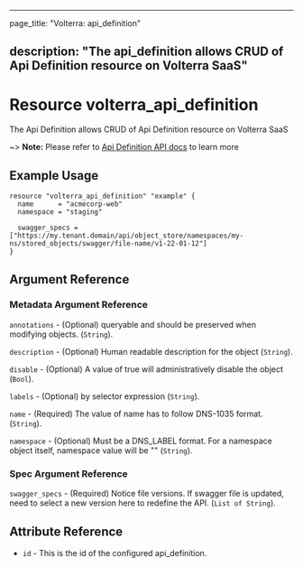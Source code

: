 ---

page_title: "Volterra: api_definition"

description: "The api_definition allows CRUD of Api Definition resource on Volterra SaaS"
-----------------------------------------------------------------------------------------

Resource volterra_api_definition
================================

The Api Definition allows CRUD of Api Definition resource on Volterra SaaS

~> **Note:** Please refer to [Api Definition API docs](https://volterra.io/docs/api/views-api-definition) to learn more

Example Usage
-------------

```hcl
resource "volterra_api_definition" "example" {
  name      = "acmecorp-web"
  namespace = "staging"

  swagger_specs = ["https://my.tenant.domain/api/object_store/namespaces/my-ns/stored_objects/swagger/file-name/v1-22-01-12"]
}

```

Argument Reference
------------------

### Metadata Argument Reference

`annotations` - (Optional) queryable and should be preserved when modifying objects. (`String`).

`description` - (Optional) Human readable description for the object (`String`).

`disable` - (Optional) A value of true will administratively disable the object (`Bool`).

`labels` - (Optional) by selector expression (`String`).

`name` - (Required) The value of name has to follow DNS-1035 format. (`String`).

`namespace` - (Optional) Must be a DNS_LABEL format. For a namespace object itself, namespace value will be "" (`String`).

### Spec Argument Reference

`swagger_specs` - (Required) Notice file versions. If swagger file is updated, need to select a new version here to redefine the API. (`List of String`).

Attribute Reference
-------------------

-	`id` - This is the id of the configured api_definition.
